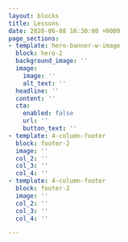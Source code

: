 ```yaml
---
layout: blocks
title: Lessons
date: 2020-06-08 16:30:00 +0000
page_sections:
- template: hero-banner-w-image
  block: hero-2
  background_image: ''
  image:
    image: ''
    alt_text: ''
  headline: ''
  content: ''
  cta:
    enabled: false
    url: ''
    button_text: ''
- template: 4-column-footer
  block: footer-2
  image: ''
  col_2: ''
  col_3: ''
  col_4: ''
- template: 4-column-footer
  block: footer-2
  image: ''
  col_2: ''
  col_3: ''
  col_4: ''

---
```


